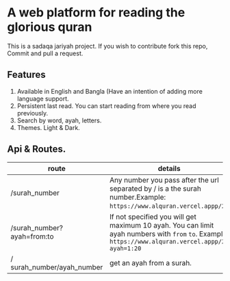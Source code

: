 # A web platform for reading the glorious quran
This is a sadaqa jariyah project. If you wish to contribute fork this repo,
Commit and pull a request.
## Features
1. Available in English and Bangla (Have an intention of adding more language support.
2. Persistent last read. You can start reading from where you read previously.
3. Search by word, ayah, letters.
3. Themes. Light & Dark.
## Api & Routes.
| route | details |
|-------|---------|
| /surah_number | Any number you pass after the url separated by / is a the surah number.Example: `https://www.alquran.vercel.appp/2`.|
| /surah_number?ayah=from:to | If not specified you will get maximum 10 ayah. You can limit ayah numbers with `from` `to`. Example: `https://www.alquran.vercel.appp/2?ayah=1:20` |
| / surah_number/ayah_number | get an ayah from a surah. |
